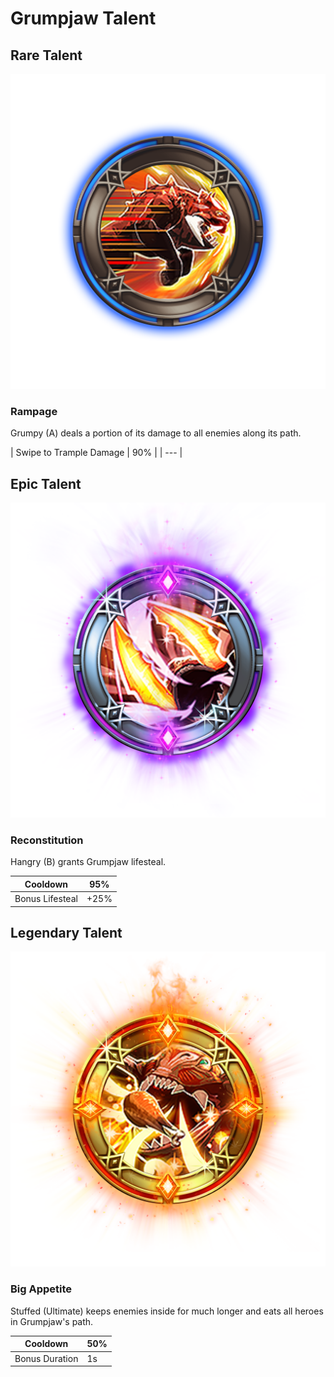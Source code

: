 # Grumpjaw Talent

##  Rare Talent

![](../../.gitbook/assets/grumpjaw_rare.png)

### Rampage

Grumpy \(A\) deals a portion of its damage to all enemies along its path.

| Swipe to Trample Damage | 90% |
| --- |


##  Epic Talent

![](../../.gitbook/assets/grumpjaw_epic.png)

### Reconstitution

Hangry \(B\) grants Grumpjaw lifesteal.

| Cooldown | 95% |
| --- | --- |
| Bonus Lifesteal | +25% |

## Legendary Talent

![](../../.gitbook/assets/grumpjaw_legendary.png)

### Big Appetite

Stuffed \(Ultimate\) keeps enemies inside for much longer and eats all heroes in Grumpjaw's path.

| Cooldown | 50% |
| --- | --- |
| Bonus Duration | 1s |

